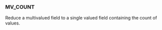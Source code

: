 <!--
This is generated by ESQL's AbstractFunctionTestCase. Do no edit it. See ../README.md for how to regenerate it.
-->

### MV_COUNT
Reduce a multivalued field to a single valued field containing the count of values.

